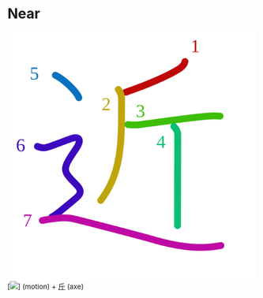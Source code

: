 # Near
![8fd1](Kanji/kanji-colorize/8fd1.svg)
[![](http://www.kanjidamage.com/assets/radsmall/moving-0e80c2bf34c8fb0abb4d80bddd87b84d2e0840852ee5f185818858a6f305b652.jpg)] (motion) + [斤](Kanji/kanji-dict/斤.md) (axe) 